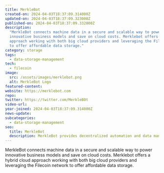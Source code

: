 ```yaml
---
title: MerkleBot
created-on: 2024-04-03T18:37:09.314000Z
updated-on: 2024-04-03T18:37:09.323000Z
published-on: 2024-04-03T18:37:09.332000Z
description:
  "MerkleBot connects machine data in a secure and scalable way to power
  innovative business models and save on cloud costs. Merklebot offers hybrid cloud
  approach working with both big cloud providers and leveraging the Filecoin network
  to offer affordable data storage."
category: storage
tags:
  - data-storage-management
tech:
  - filecoin
image:
  src: /assets/images/merklebot.png
  alt: MerkleBot Logo
featured-content:
website: https://merklebot.com
repo:
twitter: https://twitter.com/MerkleB0t
video-url:
year-joined: 2024-04-03T18:37:09.314000Z
news-update:
subcategories:
  - data-storage-management
seo:
  title: MerkleBot
  description: MerkleBot provides decentralized automation and data management solutions.
---
```


MerkleBot connects machine data in a secure and scalable way to power innovative business models and save on cloud costs. Merklebot offers a hybrid cloud approach working with both big cloud providers and leveraging the Filecoin network to offer affordable data storage.
